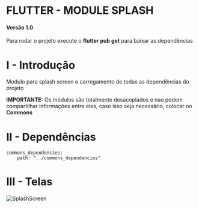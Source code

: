 
# FLUTTER - MODULE SPLASH

  

#### Versão 1.0

Para rodar o projeto execute o **flutter pub get** para baixar as dependências

  

# I - Introdução

Modulo para splash screen e carregamento de todas as dependências do projeto

**IMPORTANTE:** Os módulos são totalmente desacoplados e nao podem compartilhar informações entre eles, caso isso seja necessário, colocar no **Commons**

  
  

# II - Dependências

    commons_dependencies:
    	path: "../commons_dependencies"


  

# III - Telas
![SplashScreen](https://user-images.githubusercontent.com/2637049/116999011-6fd1a380-acb5-11eb-87b6-c77e5d2ee606.png)
